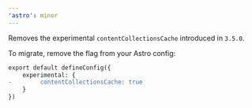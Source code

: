 ```yaml
---
'astro': minor
---
```


Removes the experimental `contentCollectionsCache` introduced in `3.5.0`.

To migrate, remove the flag from your Astro config:

```diff
export default defineConfig({
    experimental: {
-        contentCollectionsCache: true
    }
})
```
